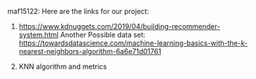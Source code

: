 maf15122: Here are the links for our project:

1) https://www.kdnuggets.com/2019/04/building-recommender-system.html
Another Possible data set:
https://towardsdatascience.com/machine-learning-basics-with-the-k-nearest-neighbors-algorithm-6a6e71d01761

1) KNN algorithm and metrics 

